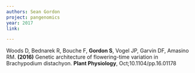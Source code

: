 ```yaml
---
authors: Sean Gordon
project: pangenomics
year: 2017
link: 

---
```


Woods D, Bednarek R, Bouche F, **Gordon S**, Vogel JP, Garvin DF, Amasino RM. **(2016)** 
Genetic architecture of flowering-time variation in Brachypodium distachyon. **Plant Physiology**, Oct;10.1104/pp.16.01178

